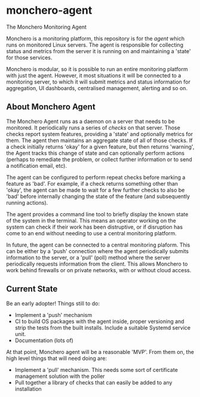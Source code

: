 # monchero-agent

The Monchero Monitoring Agent

Monchero is a monitoring platform, this repository is for the _agent_ which runs on
monitored Linux servers. The agent is responsible for collecting status and metrics
from the server it is running on and maintaining a 'state' for those services.

Monchero is modular, so it is possible to run an entire monitoring platform with
just the agent. However, it most situations it will be connected to a monitoring
server, to which it will submit metrics and status information for aggregation,
UI dashboards, centralised management, alerting and so on.

## About Monchero Agent

The Monchero Agent runs as a daemon on a server that needs to be monitored. It
periodically runs a series of _checks_ on that server. Those checks report system
features, providing a 'state' and optionally metrics for them. The agent then
maintains an aggregate state of all of those checks. If a check initially returns
'okay' for a given feature, but then returns 'warning', the Agent tracks this
change of state and can optionally perform actions (perhaps to remediate the
problem, or collect further information or to send a notification email, etc).

The agent can be configured to perform repeat checks before marking a feature
as 'bad'. For example, if a check returns something other than 'okay', the agent
can be made to wait for a few further checks to also be 'bad' before internally
changing the state of the feature (and subsequently running actions).

The agent provides a command line tool to briefly display the known state of
the system in the terminal. This means an operator working on the system can
check if their work has been distruptive, or if disruption has come to an end
without needing to use a central monitoring platform.

In future, the agent can be connected to a central monitoring plaform. This can be
either by a 'push' connection where the agent periodically submits information
to the server, or a 'pull' (poll) method where the server periodically requests
information from the client. This allows Monchero to work behind firewalls or
on private networks, with or without cloud access.

## Current State

Be an early adopter! Things still to do:

- Implement a 'push' mechanism
- CI to build OS packages with the agent inside, proper versioning and strip the
  tests from the built installs. Include a suitable Systemd service unit.
- Documentation (lots of)

At that point, Monchero agent will be a reasonable 'MVP'. From them on, the high
level things that will need doing are:

- Implement a 'pull' mechanism. This needs some sort of certificate management
  solution with the poller
- Pull together a library of checks that can easily be added to any installation
